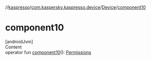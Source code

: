 //[kaspresso](../../index.md)/[com.kaspersky.kaspresso.device](../index.md)/[Device](index.md)/[component10](component10.md)



# component10  
[androidJvm]  
Content  
operator fun [component10](component10.md)(): [Permissions](../../com.kaspersky.kaspresso.device.permissions/-permissions/index.md)  



